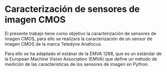 # Caracterización de sensores de imagen CMOS

El presente trabajo tiene como objetivo la caracterización de sensores de imagen CMOS, para ello se realizará la caracterización de un sensor de imagen CMOS de la marca Teledyne Anafocus.

Para ello se ha adaptado el estánar de la EMVA 1288, que es un estándar de la European Machine Vision Association (EMVA) que define un método de medición de las características de los sensores de imagen en Python.
